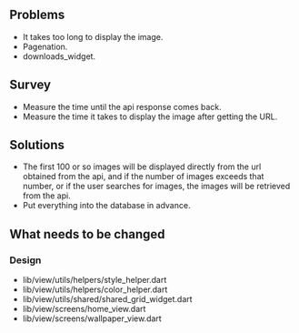 ## Problems

- It takes too long to display the image.
- Pagenation.
- downloads_widget.

## Survey

- Measure the time until the api response comes back.
- Measure the time it takes to display the image after getting the URL. 

## Solutions

- The first 100 or so images will be displayed directly from the url obtained from the api, and if the number of images exceeds that number, or if the user searches for images, the images will be retrieved from the api.
- Put everything into the database in advance.

## What needs to be changed
### Design
- lib/view/utils/helpers/style_helper.dart
- lib/view/utils/helpers/color_helper.dart
- lib/view/utils/shared/shared_grid_widget.dart
- lib/view/screens/home_view.dart
- lib/view/screens/wallpaper_view.dart
